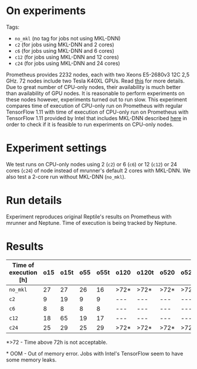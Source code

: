 # On experiments
 
Tags:
- `no_mkl` (no tag for jobs not using MKL-DNN)
- `c2` (for jobs using MKL-DNN and 2 cores)
- `c6` (for jobs using MKL-DNN and 6 cores)
- `c12` (for jobs using MKL-DNN and 12 cores)
- `c24` (for jobs using MKL-DNN and 24 cores)

Prometheus provides 2232 nodes, each with two Xeons E5-2680v3 12C 2,5 GHz. 72 nodes include two Tesla K40XL GPUs. Read [this](https://pl.wikipedia.org/wiki/Prometheus_(superkomputer)) for more details. Due to great number of CPU-only nodes, their availability is much better than availability of GPU nodes. It is reasonable to perform experiments on these nodes however, experiments turned out to run slow. This experiment compares time of execution of CPU-only run on Prometheus with regular TensorFlow 1.11 with time of execution of CPU-only run on Prometheus with TensorFlow 1.11 provided by Intel that includes MKL-DNN described [here](https://software.intel.com/en-us/articles/intel-optimization-for-tensorflow-installation-guide) in order to check if it is feasible to run experiments on CPU-only nodes.

# Experiment settings

We test runs on CPU-only nodes using 2 (`c2`) or 6 (`c6`) or 12 (`c12`) or 24 cores (`c24`) of node instead of mrunner's default 2 cores with MKL-DNN. We also test a 2-core run without MKL-DNN (`no_mkl`).

# Run details
Experiment reproduces original Reptile's results on Prometheus with mrunner and Neptune. Time of execution is being tracked by Neptune.

# Results

Time of execution [h] | o15 | o15t | o55 | o55t | o120 | o120t | o520 | o520t | m15 | m15t | m55 | m55t
--- | --- | --- | --- |--- |--- |--- | --- | --- | --- | --- | --- | ---
`no_mkl` | 27 | 27 | 26 | 16 | >72* | >72* | >72* | >72* | >72* | >72* | >72* | >72*
`c2`  | 9 | 19 | 9 | 9 | --- | --- | --- | --- | --- | --- | --- | ---
`c6`  | 8 | 8 | 8 | 8 | --- | --- | --- | --- | --- | --- | --- | ---
`c12`  | 18 | 65 | 19 | 17 | --- | --- | --- | --- | --- | OOM* | OOM* | OOM*
`c24`  | 25 | 29 | 25 | 29 | >72* | >72* | >72* | >72* | OOM* | OOM* | OOM* | OOM*

\*>72 - Time above 72h is not acceptable.

\* OOM - Out of memory error. Jobs with Intel's TensorFlow seem to have some memory leaks.
